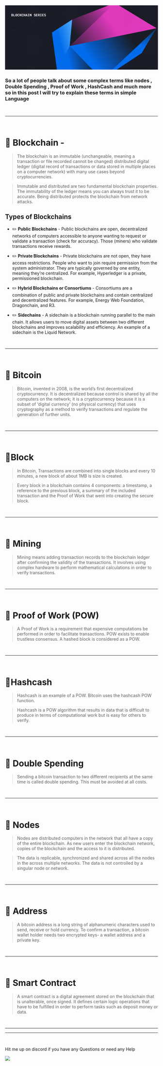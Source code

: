 
![banner](main.gif)


### So a lot of people talk about some complex terms like nodes , Double Spending , Proof of Work , HashCash and much more so in this post I will try to explain these terms in simple Language

<br>

----

<br>

# 📌 Blockchain - 

>The blockchain is an immutable (unchangeable, meaning a transaction or file recorded cannot be changed) distributed digital ledger (digital record of transactions or data stored in multiple places on a computer network) with many use cases beyond cryptocurrencies.

>Immutable and distributed are two fundamental blockchain properties. The immutability of the ledger means you can always trust it to be accurate. Being distributed protects the blockchain from network attacks.

## Types of Blockchains

- ✏️ **Public Blockchains** - Public blockchains are open, decentralized networks of computers accessible to anyone wanting to request or validate a transaction (check for accuracy). Those (miners) who validate transactions receive rewards.

- ✏️ **Private Blockchains** - Private blockchains are not open, they have access restrictions. People who want to join require permission from the system administrator. They are typically governed by one entity, meaning they’re centralized. For example, Hyperledger is a private, permissioned blockchain.

- ✏️ **Hybrid Blockchains or Consortiums** - Consortiums are a combination of public and private blockchains and contain centralized and decentralized features. For example, Energy Web Foundation, Dragonchain, and R3.

- ✏️ **Sidechains** - A sidechain is a blockchain running parallel to the main chain. It allows users to move digital assets between two different blockchains and improves scalability and efficiency. An example of a sidechain is the Liquid Network.

<br>

----

<br>

# 📌 Bitcoin
> Bitcoin, invented in 2008, is the world’s first decentralized cryptocurrency. It is decentralized because control is shared by all the computers on the network; it is a cryptocurrency because it is a subset of ‘digital currency’ (no physical currency) that uses cryptography as a method to verify transactions and regulate the generation of further units.

<br>

----

<br>

# 📌Block 
> In Bitcoin, Transactions are combined into single blocks and every 10 minutes, a new block of about 1MB is size is created. 

> Every block in a blockchain contains 4 components: a timestamp, a reference to the previous block, a summary of the included transaction and the Proof of Work that went into creating the secure block.

<br>

----

<br>

# 📌 Mining
> Mining means adding transaction records to the blockchain ledger after confirming the validity of the transactions. It involves using complex hardware to perform mathematical calculations in order to verify transactions.

<br>

----

<br>

# 📌 Proof of Work (POW)
> A Proof of Work is a requirement that expensive computations be performed in order to facilitate transactions. POW exists to enable trustless consensus. A hashed block is considered as a POW.

<br>

----

<br>

# 📌Hashcash
> Hashcash is an example of a POW. Bitcoin uses the hashcash POW function.

>Hashcash is a POW algorithm that results in data that is difficult to produce in terms of computational work but is easy for others to verify.

<br>

----

<br>

# 📌 Double Spending
> Sending a bitcoin transaction to two different recipients at the same time is called double spending. This must be avoided at all costs.

<br>

----

<br>

# 📌 Nodes
> Nodes are distributed computers in the network that all have a copy of the entire blockchain. As new users enter the blockchain network, copies of the blockchain and the access to it is distributed. 

> The data is replicable, synchronized and shared across all the nodes in the across multiple networks. The data is not controlled by a singular node or network.

<br>

----

<br>

# 📌 Address
> A bitcoin address is a long string of alphanumeric characters used to send, receive or hold currency. To confirm a transaction, a bitcoin wallet holder needs two encrypted keys- a wallet address and a private key.

<br>

----

<br>

# 📌 Smart Contract
> A smart contract is a digital agreement stored on the blockchain that is unalterable, once signed. It defines certain logic operations that have to be fulfilled in order to perform tasks such as deposit money or data.

<br>

----
----

<br>

Hit me up on discord if you have any Questions or need any Help

<a href="https://discord.gg/rB9sPEFq9F"><img src="https://discordapp.com/api/guilds/864208198880722984/widget.png?style=banner3"></a>
